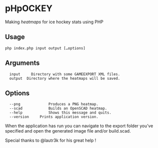 # pHpOCKEY
Making *heatmaps* for ice hockey stats using PHP

## Usage
`php index.php input output […options]`

## Arguments
```
  input		Directory with some GAMEEXPORT XML files.
  output  Directory where the heatmaps will be saved.
```

## Options
```
  --png				Produces a PNG heatmap.
  --scad			Builds an OpenSCAD heatmap.
  --help			Shows this message and quits.
  --version		Prints application version.
```

When the application has run you can navigate to the export folder you’ve specified and open the generated image file and/or build.scad.

Special thanks to @lautr3k for his great help !
